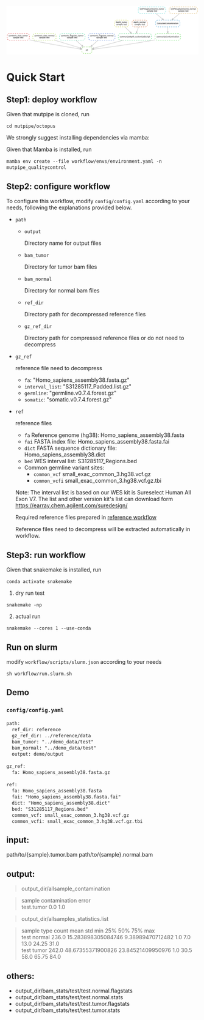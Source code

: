 ![Qualitycontrol](https://github.com/douymLab/mutpipe/blob/main/Qualitycontrol/Qualitycontrol.png)

# Quick Start 

## Step1: deploy workflow

Given that mutpipe is cloned, run

```{bash}
cd mutpipe/octopus
```

We strongly suggest installing dependencies via mamba:

Given that Mamba is installed, run

```{bash}
mamba env create --file workflow/envs/environment.yaml -n mutpipe_qualitycontrol
```

## Step2: configure workflow

To configure this workflow, modify `config/config.yaml` according to your needs, following the explanations provided below.

-   `path`
    
    -   `output`
        
        Directory name for output files
        
    -   `bam_tumor`
    
        Directory for tumor bam files
         
    -   `bam_normal`
    
        Directory for normal bam files
    
    -   `ref_dir`
    
        Directory path for decompressed reference files
    
    -   `gz_ref_dir`
    
        Directory path for compressed reference files or do not need to decompress

-   `gz_ref`

    reference file need to decompress

    - `fa`: "Homo_sapiens_assembly38.fasta.gz"
    - `interval_list`: "S31285117_Padded.list.gz"
    - `germline`: "germline.v0.7.4.forest.gz"
    - `somatic`: "somatic.v0.7.4.forest.gz"

-   `ref`

    reference files

    + `fa` Reference genome (hg38): Homo_sapiens_assembly38.fasta
    + `fai` FASTA index file: Homo_sapiens_assembly38.fasta.fai
    + `dict` FASTA sequence dictionary file: Homo_sapiens_assembly38.dict
    + `bed` WES interval list: S31285117_Regions.bed
    - Common germline variant sites: 
      + `common_vcf` small_exac_common_3.hg38.vcf.gz
      + `common_vcfi` small_exac_common_3.hg38.vcf.gz.tbi

    Note: The interval list is based on our WES kit is Sureselect Human All Exon V7. The list and other version kit's list can download form https://earray.chem.agilent.com/suredesign/

    Required reference files prepared in [reference workflow](/reference)

    Reference files need to decompress will be extracted automatically in workflow.

## Step3: run workflow

Given that snakemake is installed, run

```{bash}
conda activate snakemake
```

1.  dry run test

```{bash}
snakemake -np
```

2.  actual run

```{bash}
snakemake --cores 1 --use-conda
```

## Run on slurm

modify `workflow/scripts/slurm.json` according to your needs

```{bash}
sh workflow/run.slurm.sh
```

## Demo

### `config/config.yaml`

```{yaml}
path:
  ref_dir: reference
  gz_ref_dir: ../reference/data
  bam_tumor: "../demo_data/test"
  bam_normal: "../demo_data/test"
  output: demo/output

gz_ref:
  fa: Homo_sapiens_assembly38.fasta.gz

ref:
  fa: Homo_sapiens_assembly38.fasta
  fai: "Homo_sapiens_assembly38.fasta.fai"
  dict: "Homo_sapiens_assembly38.dict"
  bed: "S31285117_Regions.bed"
  common_vcf: small_exac_common_3.hg38.vcf.gz
  common_vcfi: small_exac_common_3.hg38.vcf.gz.tbi
```

## input:

path/to/{sample}.tumor.bam
path/to/{sample}.normal.bam

## output:
> output_dir/allsample_contamination  

>sample	contamination	error  
test.tumor	0.0	1.0

> output_dir/allsamples_statistics.list

> sample	type	count	mean	std	min	25%	50%	75%	max  
test	normal	236.0	15.283898305084746	9.38989470712482	1.0	7.0	13.0	24.25	31.0  
test	tumor	242.0	48.67355371900826	23.84521409950976	1.0	30.5	58.0	65.75	84.0

## others:
+ output_dir/bam_stats/test/test.normal.flagstats
+ output_dir/bam_stats/test/test.normal.stats
+ output_dir/bam_stats/test/test.tumor.flagstats
+ output_dir/bam_stats/test/test.tumor.stats


